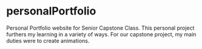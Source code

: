 personalPortfolio
=================

Personal Portfolio website for Senior Capstone Class.
This personal project furthers my learning in a variety of ways. For our capstone project, my main duties were to create animations. 
